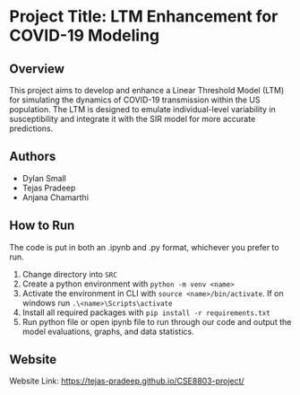 # Project Title: LTM Enhancement for COVID-19 Modeling

## Overview
This project aims to develop and enhance a Linear Threshold Model (LTM) for simulating the dynamics of COVID-19 transmission within the US population. The LTM is designed to emulate individual-level variability in susceptibility and integrate it with the SIR model for more accurate predictions.

## Authors
- Dylan Small
- Tejas Pradeep
- Anjana Chamarthi

## How to Run

The code is put in both an .ipynb and .py format, whichever you prefer to run.

1. Change directory into ```SRC```
2. Create a python environment with ```python -m venv <name>```
3. Activate the environment in CLI with  ```source <name>/bin/activate```. If on windows run ```.\<name>\Scripts\activate```
4. Install all required packages with ```pip install -r requirements.txt```
5. Run python file or open ipynb file to run through our code and output the model evaluations, graphs, and data statistics.

## Website
Website Link: https://tejas-pradeep.github.io/CSE8803-project/
